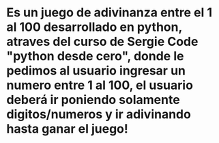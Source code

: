 # Es un juego de adivinanza entre el 1 al 100 desarrollado en python, atraves del curso de Sergie Code "python desde cero", donde le pedimos al usuario ingresar un numero entre 1 al 100, el usuario deberá ir poniendo solamente digitos/numeros y ir adivinando hasta ganar el juego!
